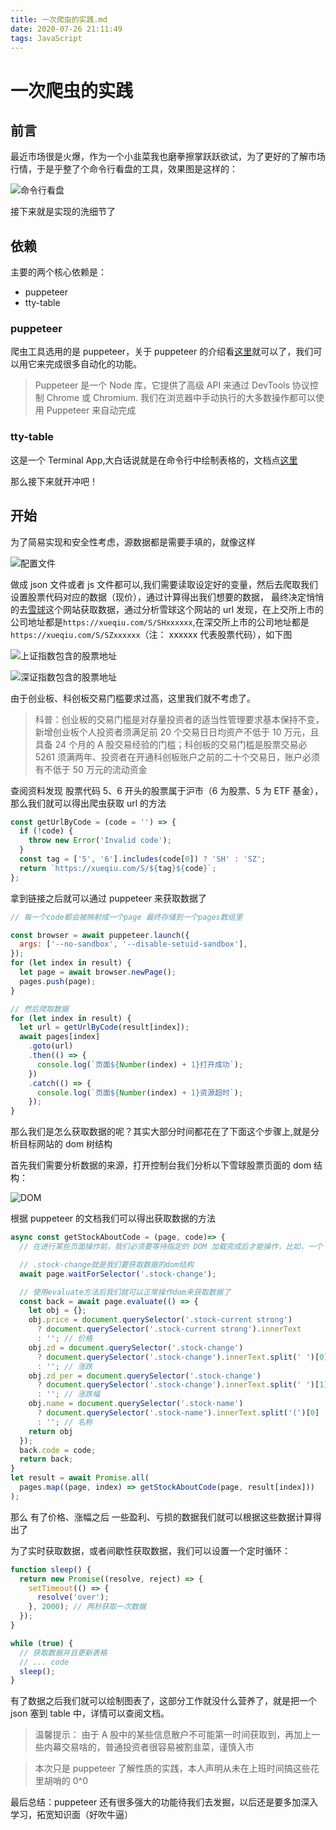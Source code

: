 ```yaml
---
title: 一次爬虫的实践.md
date: 2020-07-26 21:11:49
tags: JavaScript
---
```


# 一次爬虫的实践

## 前言

最近市场很是火爆，作为一个小韭菜我也磨拳擦掌跃跃欲试，为了更好的了解市场行情，于是乎整了个命令行看盘的工具，效果图是这样的：

![命令行看盘](/image/QQ截图20200728005253.jpg)

接下来就是实现的洗细节了

## 依赖

主要的两个核心依赖是：

- puppeteer
- tty-table

### puppeteer

爬虫工具选用的是 puppeteer，关于 puppeteer 的介绍看[这里](https://pptr.dev/)就可以了，我们可以用它来完成很多自动化的功能。

> Puppeteer 是一个 Node 库，它提供了高级 API 来通过 DevTools 协议控制 Chrome 或 Chromium. 我们在浏览器中手动执行的大多数操作都可以使用 Puppeteer 来自动完成

### tty-table

这是一个 Terminal App,大白话说就是在命令行中绘制表格的，文档点[这里](https://ttytoolkit.org/)

那么接下来就开冲吧！

## 开始

为了简易实现和安全性考虑，源数据都是需要手填的，就像这样

![配置文件](/image/20200727233849.jpg)

做成 json 文件或者 js 文件都可以,我们需要读取设定好的变量，然后去爬取我们设置股票代码对应的数据（现价），通过计算得出我们想要的数据， 最终决定悄悄的去[雪球](https://xueqiu.com/)这个网站获取数据，通过分析雪球这个网站的 url 发现，在上交所上市的公司地址都是`https://xueqiu.com/S/SHxxxxxx`,在深交所上市的公司地址都是`https://xueqiu.com/S/SZxxxxxx`（注： xxxxxx 代表股票代码），如下图

![上证指数包含的股票地址](/image/QQ截图20200727235833.jpg)

![深证指数包含的股票地址](/image/QQ截图20200727235846.jpg)

由于创业板、科创板交易门槛要求过高，这里我们就不考虑了。

> 科普：创业板的交易门槛是对存量投资者的适当性管理要求基本保持不变，新增创业板个人投资者须满足前 20 个交易日日均资产不低于 10 万元，且具备 24 个月的 A 股交易经验的门槛；科创板的交易门槛是股票交易必 5261 须满两年、投资者在开通科创板账户之前的二十个交易日，账户必须有不低于 50 万元的流动资金

查阅资料发现 股票代码 5、6 开头的股票属于沪市（6 为股票、5 为 ETF 基金），那么我们就可以得出爬虫获取 url 的方法

```javascript
const getUrlByCode = (code = '') => {
  if (!code) {
    throw new Error('Invalid code');
  }
  const tag = ['5', '6'].includes(code[0]) ? 'SH' : 'SZ';
  return `https://xueqiu.com/S/${tag}${code}`;
};
```

拿到链接之后就可以通过 puppeteer 来获取数据了

```javascript
// 每一个code都会被映射成一个page 最终存储到一个pages数组里

const browser = await puppeteer.launch({
  args: ['--no-sandbox', '--disable-setuid-sandbox'],
});
for (let index in result) {
  let page = await browser.newPage();
  pages.push(page);
}

// 然后爬取数据
for (let index in result) {
  let url = getUrlByCode(result[index]);
  await pages[index]
    .goto(url)
    .then(() => {
      console.log(`页面${Number(index) + 1}打开成功`);
    })
    .catch(() => {
      console.log(`页面${Number(index) + 1}资源超时`);
    });
}
```

那么我们是怎么获取数据的呢？其实大部分时间都花在了下面这个步骤上,就是分析目标网站的 dom 树结构

首先我们需要分析数据的来源，打开控制台我们分析以下雪球股票页面的 dom 结构：

![DOM](/image/QQ截图20200728002422.jpg)

根据 puppeteer 的文档我们可以得出获取数据的方法

```javascript
async const getStockAboutCode = (page, code)=> {
  // 在进行某些页面操作前，我们必须要等待指定的 DOM 加载完成后才能操作，比如，一个 Input 没有加载出来时，你是无法在里面输入字符的等等。在 Puppeteer 中，使用 page.waitForSelector 和选择器来等待某个 DOM 节点出现：

  // .stock-change就是我们要获取数据的dom结构
  await page.waitForSelector('.stock-change');

  // 使用evaluate方法后我们就可以正常操作dom来获取数据了
  const back = await page.evaluate(() => {
    let obj = {};
    obj.price = document.querySelector('.stock-current strong')
      ? document.querySelector('.stock-current strong').innerText
      : ''; // 价格
    obj.zd = document.querySelector('.stock-change')
      ? document.querySelector('.stock-change').innerText.split(' ')[0]
      : ''; // 涨跌
    obj.zd_per = document.querySelector('.stock-change')
      ? document.querySelector('.stock-change').innerText.split(' ')[1]
      : ''; // 涨跌幅
    obj.name = document.querySelector('.stock-name')
      ? document.querySelector('.stock-name').innerText.split('(')[0]
      : ''; // 名称
    return obj
  });
  back.code = code;
  return back;
}
let result = await Promise.all(
  pages.map((page, index) => getStockAboutCode(page, result[index]))
);
```

那么 有了价格、涨幅之后 一些盈利、亏损的数据我们就可以根据这些数据计算得出了

为了实时获取数据，或者间歇性获取数据，我们可以设置一个定时循环：

```javascript
function sleep() {
  return new Promise((resolve, reject) => {
    setTimeout(() => {
      resolve('over');
    }, 2000); // 两秒获取一次数据
  });
}

while (true) {
  // 获取数据并且更新表格
  // ... code
  sleep();
}
```

有了数据之后我们就可以绘制图表了，这部分工作就没什么营养了，就是把一个 json 塞到 table 中，详情可以查阅文档。

> 温馨提示： 由于 A 股中的某些信息散户不可能第一时间获取到，再加上一些内幕交易啥的，普通投资者很容易被割韭菜，谨慎入市

> 本次只是 puppeteer 了解性质的实践，本人声明从未在上班时间搞这些花里胡哨的 0^0

最后总结：puppeteer 还有很多强大的功能待我们去发掘，以后还是要多加深入学习，拓宽知识面（好吹牛逼）
